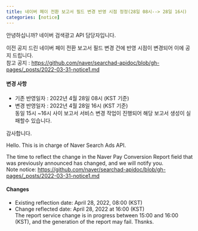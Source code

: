 ```yaml
---
title: 네이버 페이 전환 보고서 필드 변경 반영 시점 정정(28일 08시--> 28일 16시)
categories: [notice]
---
```


안녕하십니까? 네이버 검색광고 API 담당자입니다.

이전 공지 드린  네이버 페이 전환 보고서 필드 변경 건에 반영 시점이 변경되어 이에 공지 드립니다.<br>
참고 공지 : https://github.com/naver/searchad-apidoc/blob/gh-pages/_posts/2022-03-31-notice1.md


#### 변경 사항 


* 기존 반영일자 : 2022년 4월 28일 08시 (KST 기준) 
* 변경 반영일자 : 2022년 4월 28일 16시 (KST 기준) <br>
   동일 15시 ~16시 사이 보고서 서비스 변경 작업이 진행되어 해당 보고서 생성이 실패할수 있습니다. 
	
감사합니다.

Hello. This is in charge of Naver Search Ads API.

The time to reflect the change in the Naver Pay Conversion Report field that was previously announced has changed, and we will notify you.<br>
Note notice: https://github.com/naver/searchad-apidoc/blob/gh-pages/_posts/2022-03-31-notice1.md


#### Changes

* Existing reflection date: April 28, 2022, 08:00 (KST)
* Change reflected date: April 28, 2022 at 16:00 (KST) <br>
   The report service change is in progress between 15:00 and 16:00 (KST), and the generation of the report may fail.
Thsnks.
